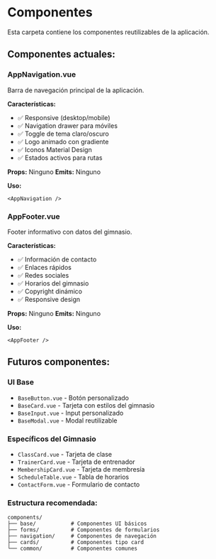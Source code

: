 # Componentes

Esta carpeta contiene los componentes reutilizables de la aplicación.

## Componentes actuales:

### AppNavigation.vue

Barra de navegación principal de la aplicación.

**Características:**

- ✅ Responsive (desktop/mobile)
- ✅ Navigation drawer para móviles
- ✅ Toggle de tema claro/oscuro
- ✅ Logo animado con gradiente
- ✅ Iconos Material Design
- ✅ Estados activos para rutas

**Props:** Ninguno
**Emits:** Ninguno

**Uso:**

```vue
<AppNavigation />
```

### AppFooter.vue

Footer informativo con datos del gimnasio.

**Características:**

- ✅ Información de contacto
- ✅ Enlaces rápidos
- ✅ Redes sociales
- ✅ Horarios del gimnasio
- ✅ Copyright dinámico
- ✅ Responsive design

**Props:** Ninguno
**Emits:** Ninguno

**Uso:**

```vue
<AppFooter />
```

## Futuros componentes:

### UI Base

- `BaseButton.vue` - Botón personalizado
- `BaseCard.vue` - Tarjeta con estilos del gimnasio
- `BaseInput.vue` - Input personalizado
- `BaseModal.vue` - Modal reutilizable

### Específicos del Gimnasio

- `ClassCard.vue` - Tarjeta de clase
- `TrainerCard.vue` - Tarjeta de entrenador
- `MembershipCard.vue` - Tarjeta de membresía
- `ScheduleTable.vue` - Tabla de horarios
- `ContactForm.vue` - Formulario de contacto

### Estructura recomendada:

```
components/
├── base/           # Componentes UI básicos
├── forms/          # Componentes de formularios
├── navigation/     # Componentes de navegación
├── cards/          # Componentes tipo card
└── common/         # Componentes comunes
```
